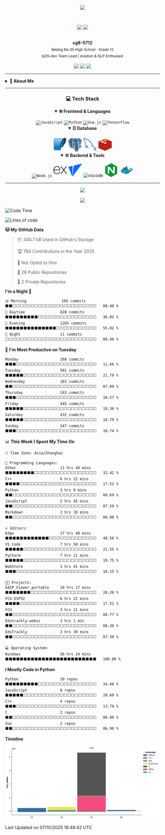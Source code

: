<!-- Banner -->
<p align="center">
  <img src="https://capsule-render.vercel.app/api?type=waving&color=0:ffb6c1,100:87cefa&height=180&section=header&text=Hi%20I'm%20cg8-5712!%20👋&fontSize=38&fontAlignY=35&desc=Dream%20Pilot%20%7C%20Cute%20Dev%20%7C%20Aviation%20Lover&descAlignY=60&descAlign=60" />
</p>

<!-- Profile Card -->
<div align="center">
<br>
  <p align="center">
    <img src="https://github-readme-stats.vercel.app/api?username=cg8-5712&show_icons=true&theme=github_dark&bg_color=0d1117&hide_border=true&count_private=true" height="150"/>
    <img src="https://github-readme-stats.vercel.app/api/top-langs/?username=cg8-5712&layout=compact&theme=github_dark&bg_color=0d1117&hide_border=true" height="150"/>
  </p>
<br>
  <b>cg8-5712</b> <br>
  <sub>Beijing No.35 High School · Grade 12</sub> <br>
  <sub>bj35-dev Team Lead | Aviation & NLP Enthusiast</sub>
  <br><br>
  <img src="https://img.shields.io/badge/Email-5712.cg8Gmail.com-ffb6c1?style=flat-square&logo=gmail">
  <img src="https://img.shields.io/badge/From-Beijing%20No.35%20HS-87cefa?style=flat-square">
  <img src="https://img.shields.io/badge/Dream-Pilot%20or%20IT%20Teacher-ffd700?style=flat-square">
</div>

---

<!-- About Me Section -->
<details>
  <summary><b>🌸 About Me</b></summary>
  <ul>
    <li>💖 Cute girl, passionate about code & planes</li>
    <li>🔬 NLP research at <b>BIT</b></li>
    <li>🛫 Civil aviation, flight sim & ATC fan</li>
    <li>🌈 Sometimes spotting at PEK & PKX runways</li>
    <li>🚀 Dream: Pilot or school IT center owner & CS teacher</li>
  </ul>
</details>

---

<!-- Tech Stack -->
<h3 align="center">💻 Tech Stack</h3>

<div align="center">
  <details open>
    <summary><b>🌐 Frontend & Languages</b></summary>
    <br>
    <code><img height="45" src="https://media3.giphy.com/media/ln7z2eWriiQAllfVcn/200w.webp" alt="JavaScript"></code>
    <code><img height="45" src="https://i.giphy.com/media/LMt9638dO8dftAjtco/200.webp" alt="Python"></code>
    <code><img height="45" src="https://media.giphy.com/media/VgGthkhUvGgOit7Y9i/giphy.gif" alt="Vue.js"></code>
    <code><img height="45" src="https://media.giphy.com/media/SU2ic3wTfuC6JhD1lA/giphy.gif" alt="TensorFlow"></code>
  </details>

  <details open>
    <summary><b>🗄️ Database</b></summary>
    <br>
    <code><img height="45" src="https://raw.githubusercontent.com/devicons/devicon/master/icons/sqlite/sqlite-original.svg" alt="SQLite"></code>
    <code><img height="45" src="https://raw.githubusercontent.com/devicons/devicon/master/icons/postgresql/postgresql-original.svg" alt="PostgreSQL"></code>
    <code><img height="45" src="https://raw.githubusercontent.com/devicons/devicon/master/icons/mysql/mysql-original.svg" alt="MySQL"></code>
    <code><img height="45" src="https://raw.githubusercontent.com/devicons/devicon/master/icons/redis/redis-original.svg" alt="Redis"></code>
  </details>

  <details open>
    <summary><b>⚙️ Backend & Tools</b></summary>
    <br>
    <code><img height="45" src="https://media3.giphy.com/media/kdFc8fubgS31b8DsVu/giphy.webp" alt="Node.js"></code>
    <code><img height="45" src="https://raw.githubusercontent.com/devicons/devicon/master/icons/express/express-original.svg" alt="Express"></code>
    <code><img height="45" src="https://raw.githubusercontent.com/devicons/devicon/master/icons/vite/vite-original.svg" alt="Vite"></code>
    <img src="https://i.giphy.com/media/IdyAQJVN2kVPNUrojM/200.webp" width="45" alt="vscode">
    <code><img height="45" src="https://raw.githubusercontent.com/devicons/devicon/master/icons/nginx/nginx-original.svg" alt="Nginx"></code>
    <code><img height="45" src="https://raw.githubusercontent.com/devicons/devicon/master/icons/docker/docker-original.svg" alt="Docker"></code>
  </details>
</div>

---

<!-- Stats & Graphs -->

<p align="center">
  <img src="https://github-readme-activity-graph.vercel.app/graph?username=cg8-5712&theme=github&area=true&area_color=00ff00" height="180"/>
</p>

<!-- Trophies -->
<p align="center">
  <img src="https://github-profile-trophy.vercel.app/?username=cg8-5712&theme=darkhub&no-frame=true&row=1&column=6" />
</p>

<!-- WakaTime -->
<!--START_SECTION:waka-->
![Code Time](http://img.shields.io/badge/Code%20Time-465%20hrs%207%20mins-blue)

![Lines of code](https://img.shields.io/badge/From%20Hello%20World%20I%27ve%20Written-4.9%20million%20lines%20of%20code-blue)

**🐱 My GitHub Data** 

> 📦 340.7 kB Used in GitHub's Storage 
 > 
> 🏆 784 Contributions in the Year 2025
 > 
> 🚫 Not Opted to Hire
 > 
> 📜 28 Public Repositories 
 > 
> 🔑 2 Private Repositories 
 > 
**I'm a Night 🦉** 

```text
🌞 Morning                195 commits         ⬛⬛⬜⬜⬜⬜⬜⬜⬜⬜⬜⬜⬜⬜⬜⬜⬜⬜⬜⬜⬜⬜⬜⬜⬜   08.48 % 
🌆 Daytime                828 commits         ⬛⬛⬛⬛⬛⬛⬛⬛⬛⬜⬜⬜⬜⬜⬜⬜⬜⬜⬜⬜⬜⬜⬜⬜⬜   36.02 % 
🌃 Evening                1265 commits        ⬛⬛⬛⬛⬛⬛⬛⬛⬛⬛⬛⬛⬛⬛⬜⬜⬜⬜⬜⬜⬜⬜⬜⬜⬜   55.02 % 
🌙 Night                  11 commits          ⬜⬜⬜⬜⬜⬜⬜⬜⬜⬜⬜⬜⬜⬜⬜⬜⬜⬜⬜⬜⬜⬜⬜⬜⬜   00.48 % 
```
📅 **I'm Most Productive on Tuesday** 

```text
Monday                   268 commits         ⬛⬛⬛⬜⬜⬜⬜⬜⬜⬜⬜⬜⬜⬜⬜⬜⬜⬜⬜⬜⬜⬜⬜⬜⬜   11.66 % 
Tuesday                  501 commits         ⬛⬛⬛⬛⬛⬜⬜⬜⬜⬜⬜⬜⬜⬜⬜⬜⬜⬜⬜⬜⬜⬜⬜⬜⬜   21.79 % 
Wednesday                163 commits         ⬛⬛⬜⬜⬜⬜⬜⬜⬜⬜⬜⬜⬜⬜⬜⬜⬜⬜⬜⬜⬜⬜⬜⬜⬜   07.09 % 
Thursday                 243 commits         ⬛⬛⬛⬜⬜⬜⬜⬜⬜⬜⬜⬜⬜⬜⬜⬜⬜⬜⬜⬜⬜⬜⬜⬜⬜   10.57 % 
Friday                   445 commits         ⬛⬛⬛⬛⬛⬜⬜⬜⬜⬜⬜⬜⬜⬜⬜⬜⬜⬜⬜⬜⬜⬜⬜⬜⬜   19.36 % 
Saturday                 432 commits         ⬛⬛⬛⬛⬛⬜⬜⬜⬜⬜⬜⬜⬜⬜⬜⬜⬜⬜⬜⬜⬜⬜⬜⬜⬜   18.79 % 
Sunday                   247 commits         ⬛⬛⬛⬜⬜⬜⬜⬜⬜⬜⬜⬜⬜⬜⬜⬜⬜⬜⬜⬜⬜⬜⬜⬜⬜   10.74 % 
```


📊 **This Week I Spent My Time On** 

```text
🕑︎ Time Zone: Asia/Shanghai

💬 Programming Languages: 
Other                    11 hrs 48 mins      ⬛⬛⬛⬛⬛⬛⬛⬛⬜⬜⬜⬜⬜⬜⬜⬜⬜⬜⬜⬜⬜⬜⬜⬜⬜   32.42 % 
C++                      6 hrs 22 mins       ⬛⬛⬛⬛⬜⬜⬜⬜⬜⬜⬜⬜⬜⬜⬜⬜⬜⬜⬜⬜⬜⬜⬜⬜⬜   17.52 % 
Python                   3 hrs 9 mins        ⬛⬛⬜⬜⬜⬜⬜⬜⬜⬜⬜⬜⬜⬜⬜⬜⬜⬜⬜⬜⬜⬜⬜⬜⬜   08.69 % 
JavaScript               2 hrs 45 mins       ⬛⬛⬜⬜⬜⬜⬜⬜⬜⬜⬜⬜⬜⬜⬜⬜⬜⬜⬜⬜⬜⬜⬜⬜⬜   07.59 % 
Markdown                 2 hrs 10 mins       ⬛⬛⬜⬜⬜⬜⬜⬜⬜⬜⬜⬜⬜⬜⬜⬜⬜⬜⬜⬜⬜⬜⬜⬜⬜   06.00 % 

🔥 Editors: 
Edge                     17 hrs 40 mins      ⬛⬛⬛⬛⬛⬛⬛⬛⬛⬛⬛⬛⬜⬜⬜⬜⬜⬜⬜⬜⬜⬜⬜⬜⬜   48.56 % 
VS Code                  7 hrs 50 mins       ⬛⬛⬛⬛⬛⬜⬜⬜⬜⬜⬜⬜⬜⬜⬜⬜⬜⬜⬜⬜⬜⬜⬜⬜⬜   21.55 % 
PyCharm                  7 hrs 11 mins       ⬛⬛⬛⬛⬛⬜⬜⬜⬜⬜⬜⬜⬜⬜⬜⬜⬜⬜⬜⬜⬜⬜⬜⬜⬜   19.75 % 
WebStorm                 3 hrs 41 mins       ⬛⬛⬛⬜⬜⬜⬜⬜⬜⬜⬜⬜⬜⬜⬜⬜⬜⬜⬜⬜⬜⬜⬜⬜⬜   10.15 % 

🐱‍💻 Projects: 
EAIP_Viewer_portable     10 hrs 17 mins      ⬛⬛⬛⬛⬛⬛⬛⬜⬜⬜⬜⬜⬜⬜⬜⬜⬜⬜⬜⬜⬜⬜⬜⬜⬜   28.26 % 
FCU-ESP32                6 hrs 22 mins       ⬛⬛⬛⬛⬜⬜⬜⬜⬜⬜⬜⬜⬜⬜⬜⬜⬜⬜⬜⬜⬜⬜⬜⬜⬜   17.52 % 
FCU                      3 hrs 11 mins       ⬛⬛⬜⬜⬜⬜⬜⬜⬜⬜⬜⬜⬜⬜⬜⬜⬜⬜⬜⬜⬜⬜⬜⬜⬜   08.77 % 
Edutrackly-webui         3 hrs 1 min         ⬛⬛⬜⬜⬜⬜⬜⬜⬜⬜⬜⬜⬜⬜⬜⬜⬜⬜⬜⬜⬜⬜⬜⬜⬜   08.30 % 
EduTrackly               2 hrs 39 mins       ⬛⬛⬜⬜⬜⬜⬜⬜⬜⬜⬜⬜⬜⬜⬜⬜⬜⬜⬜⬜⬜⬜⬜⬜⬜   07.30 % 

💻 Operating System: 
Windows                  36 hrs 24 mins      ⬛⬛⬛⬛⬛⬛⬛⬛⬛⬛⬛⬛⬛⬛⬛⬛⬛⬛⬛⬛⬛⬛⬛⬛⬛   100.00 % 
```

**I Mostly Code in Python** 

```text
Python                   10 repos            ⬛⬛⬛⬛⬛⬛⬛⬛⬛⬜⬜⬜⬜⬜⬜⬜⬜⬜⬜⬜⬜⬜⬜⬜⬜   34.48 % 
JavaScript               6 repos             ⬛⬛⬛⬛⬛⬜⬜⬜⬜⬜⬜⬜⬜⬜⬜⬜⬜⬜⬜⬜⬜⬜⬜⬜⬜   20.69 % 
C++                      4 repos             ⬛⬛⬛⬜⬜⬜⬜⬜⬜⬜⬜⬜⬜⬜⬜⬜⬜⬜⬜⬜⬜⬜⬜⬜⬜   13.79 % 
C                        2 repos             ⬛⬛⬜⬜⬜⬜⬜⬜⬜⬜⬜⬜⬜⬜⬜⬜⬜⬜⬜⬜⬜⬜⬜⬜⬜   06.90 % 
Vue                      2 repos             ⬛⬛⬜⬜⬜⬜⬜⬜⬜⬜⬜⬜⬜⬜⬜⬜⬜⬜⬜⬜⬜⬜⬜⬜⬜   06.90 % 
```



**Timeline**

![Lines of Code chart](https://raw.githubusercontent.com/cg8-5712/cg8-5712/main/assets/bar_graph.png)


 Last Updated on 07/10/2025 18:49:42 UTC
<!--END_SECTION:waka-->